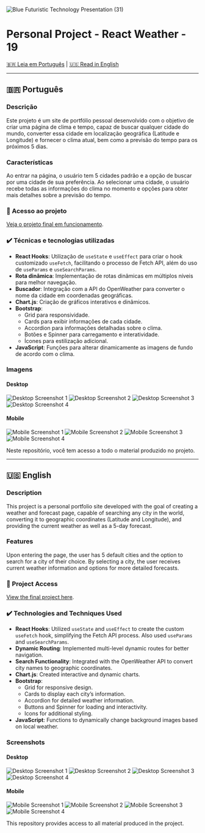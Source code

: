![Blue Futuristic Technology Presentation (31)](https://github.com/user-attachments/assets/e29edb12-3f12-4cb5-99ac-1ed8a8e9ea71)


# Personal Project - React Weather - 19  

[🇧🇷 Leia em Português](#português) | [🇺🇸 Read in English](#english)

---

## 🇧🇷 Português

### Descrição
Este projeto é um site de portfólio pessoal desenvolvido com o objetivo de criar uma página de clima e tempo, capaz de buscar qualquer cidade do mundo, converter essa cidade em localização geográfica (Latitude e Longitude) e fornecer o clima atual, bem como a previsão do tempo para os próximos 5 dias.

### Características
Ao entrar na página, o usuário tem 5 cidades padrão e a opção de buscar por uma cidade de sua preferência. Ao selecionar uma cidade, o usuário recebe todas as informações do clima no momento e opções para obter mais detalhes sobre a previsão do tempo.

### 📁 Acesso ao projeto
[Veja o projeto final em funcionamento](https://lshv04.github.io/weather-19/#/).

### ✔️ Técnicas e tecnologias utilizadas
- **React Hooks**: Utilização de `useState` e `useEffect` para criar o hook customizado `useFetch`, facilitando o processo de Fetch API, além do uso de `useParams` e `useSearchParams`.
- **Rota dinâmica**: Implementação de rotas dinâmicas em múltiplos níveis para melhor navegação.
- **Buscador**: Integração com a API do OpenWeather para converter o nome da cidade em coordenadas geográficas.
- **Chart.js**: Criação de gráficos interativos e dinâmicos.
- **Bootstrap**:
  - Grid para responsividade.
  - Cards para exibir informações de cada cidade.
  - Accordion para informações detalhadas sobre o clima.
  - Botões e Spinner para carregamento e interatividade.
  - Ícones para estilização adicional.
- **JavaScript**: Funções para alterar dinamicamente as imagens de fundo de acordo com o clima.

### Imagens
#### Desktop
![Desktop Screenshot 1](https://github.com/user-attachments/assets/e6a9b67c-1913-4fb0-9d29-548e0622cfc0)
![Desktop Screenshot 2](https://github.com/user-attachments/assets/7f1bfbe2-6ed1-4269-a7ce-c52148453886)
![Desktop Screenshot 3](https://github.com/user-attachments/assets/d71aafbf-663c-44fa-8118-3a4fb08fd9e3)
![Desktop Screenshot 4](https://github.com/user-attachments/assets/d8c5df9a-8ad0-4510-8b82-14bda2475492)

#### Mobile
![Mobile Screenshot 1](https://github.com/user-attachments/assets/97bb5a7e-7209-49dd-a490-3a44bc4d7253)
![Mobile Screenshot 2](https://github.com/user-attachments/assets/6ab04930-ec13-4954-9854-3e30c526751c)
![Mobile Screenshot 3](https://github.com/user-attachments/assets/37e77284-cb2f-4c27-898c-38ff64805bb1)
![Mobile Screenshot 4](https://github.com/user-attachments/assets/346175dd-34f5-471b-9fa7-738245268a1a)

Neste repositório, você tem acesso a todo o material produzido no projeto.

---

## 🇺🇸 English

### Description
This project is a personal portfolio site developed with the goal of creating a weather and forecast page, capable of searching any city in the world, converting it to geographic coordinates (Latitude and Longitude), and providing the current weather as well as a 5-day forecast.

### Features
Upon entering the page, the user has 5 default cities and the option to search for a city of their choice. By selecting a city, the user receives current weather information and options for more detailed forecasts.

### 📁 Project Access
[View the final project here](https://lshv04.github.io/weather-19/#/).

### ✔️ Technologies and Techniques Used
- **React Hooks**: Utilized `useState` and `useEffect` to create the custom `useFetch` hook, simplifying the Fetch API process. Also used `useParams` and `useSearchParams`.
- **Dynamic Routing**: Implemented multi-level dynamic routes for better navigation.
- **Search Functionality**: Integrated with the OpenWeather API to convert city names to geographic coordinates.
- **Chart.js**: Created interactive and dynamic charts.
- **Bootstrap**:
  - Grid for responsive design.
  - Cards to display each city’s information.
  - Accordion for detailed weather information.
  - Buttons and Spinner for loading and interactivity.
  - Icons for additional styling.
- **JavaScript**: Functions to dynamically change background images based on local weather.

### Screenshots
#### Desktop
![Desktop Screenshot 1](https://github.com/user-attachments/assets/e6a9b67c-1913-4fb0-9d29-548e0622cfc0)
![Desktop Screenshot 2](https://github.com/user-attachments/assets/7f1bfbe2-6ed1-4269-a7ce-c52148453886)
![Desktop Screenshot 3](https://github.com/user-attachments/assets/d71aafbf-663c-44fa-8118-3a4fb08fd9e3)
![Desktop Screenshot 4](https://github.com/user-attachments/assets/d8c5df9a-8ad0-4510-8b82-14bda2475492)

#### Mobile
![Mobile Screenshot 1](https://github.com/user-attachments/assets/97bb5a7e-7209-49dd-a490-3a44bc4d7253)
![Mobile Screenshot 2](https://github.com/user-attachments/assets/6ab04930-ec13-4954-9854-3e30c526751c)
![Mobile Screenshot 3](https://github.com/user-attachments/assets/37e77284-cb2f-4c27-898c-38ff64805bb1)
![Mobile Screenshot 4](https://github.com/user-attachments/assets/346175dd-34f5-471b-9fa7-738245268a1a)

This repository provides access to all material produced in the project.
